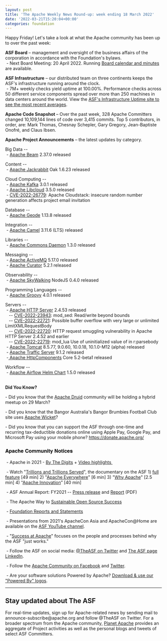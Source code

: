 ```yaml
---
layout: post
title: 'The Apache Weekly News Round-up: week ending 18 March 2022'
date: '2022-03-21T15:20:04+00:00'
categories: foundation
---
```

<p></p><p></p><p><span style="font-size:14px;">Happy Friday! Let's take a look at what the Apache community has been up to over the past week:</span></p><p></p><span style="font-weight: 700;">ASF Board</span>&nbsp;– management and oversight of the business affairs of the corporation in accordance with the Foundation's bylaws.<br>&nbsp;- Next Board Meeting: 20 April 2022. Running <a href="https://apache.org/foundation/board/calendar.html" target="_blank">Board calendar and minutes</a> are available.<p></p><p><span style="font-weight: 700;">ASF Infrastructure</span>&nbsp;– our distributed team on three continents keeps the ASF's infrastructure running around the clock.<br>&nbsp;- 7M+ weekly checks yield uptime at 100.00%. Performance checks across 50 different service components spread over more than 250 machines in data centers around the world. View the&nbsp;<a href="http://www.apache.org/uptime/" target="_blank">ASF's Infrastructure Uptime site to see the most recent averages</a>.<br></p><p><span style="font-weight: 700;">Apache Code Snapshot&nbsp;</span>– Over the past week, 328 Apache Committers changed 10,109,144 lines of code over 3,415 commits. Top 5 contributors, in order, are: Mark Thomas, Chesnay Schepler, Gary Gregory, Jean-Baptiste Onofré, and Claus Ibsen.&nbsp; &nbsp; &nbsp; <br></p><p><span style="font-weight: 700;"></span></p><p><span style="font-weight: 700;">Apache Project Announcements</span>&nbsp;– the latest updates by category.</p><p>Big Data --<br>&nbsp;- <a href="https://beam.apache.org/" target="_blank">Apache </a><span class="il"><a href="https://beam.apache.org/" target="_blank">Beam</a></span> 2.37.0 released</p><p></p><p>Content --<br>&nbsp;- <a href="http://jackrabbit.apache.org/" target="_blank">Apache </a><span class="il"><a href="http://jackrabbit.apache.org/" target="_blank">Jackrabbit</a></span> <span class="il">Oak</span> 1.6.23 released&nbsp;</p><p></p><p>Cloud Computing -- <br>&nbsp;- <a href="https://kafka.apache.org/" target="_blank">Apache </a><span class="il"><a href="https://kafka.apache.org/" target="_blank">Kafka</a></span> 3.0.1 released&nbsp; <br>&nbsp;- <a href="http://libcloud.apache.org/" target="_blank">Apache </a><span class="il"><a href="http://libcloud.apache.org/" target="_blank">Libcloud</a></span> 3.5.0 released&nbsp; <br>&nbsp;- <a href="https://s.apache.org/lvwgi" target="_blank">CVE-2022-26779</a>: Apache Cloudstack: insecure random number generation affects project email invitation&nbsp;
</p><p>Database --<br>&nbsp;- <a href="http://geode.apache.org/" target="_blank">Apache </a><span class="il"><a href="http://geode.apache.org/" target="_blank">Geode</a></span> 1.13.8 released&nbsp;</p>Integration --<br>&nbsp;- <a href="https://camel.apache.org/" target="_blank">Apache </a><span class="il"><a href="https://camel.apache.org/" target="_blank">Camel</a></span> 3.11.6 (LTS) released&nbsp;<p></p><p>Libraries --<br>&nbsp;- <a href="https://commons.apache.org/proper/commons-daemon/" target="_blank">Apache </a><span class="il"><a href="https://commons.apache.org/proper/commons-daemon/" target="_blank">Commons</a></span><a href="https://commons.apache.org/proper/commons-daemon/" target="_blank"> </a><span class="il"><a href="https://commons.apache.org/proper/commons-daemon/" target="_blank">Daemon</a></span> 1.3.0 released&nbsp;</p><p>Messaging --<br>&nbsp;- <a href="https://activemq.apache.org/" target="_blank">Apache </a><span class="il"><a href="https://activemq.apache.org/" target="_blank">ActiveMQ</a></span> 5.17.0 released <br>&nbsp;- <a href="https://curator.apache.org/" target="_blank">Apache </a><span class="il"><a href="https://curator.apache.org/" target="_blank">Curator</a></span> 5.2.1 released <br></p><p>Observability --<br>&nbsp;- <a href="https://skywalking.apache.org/" target="_blank">Apache </a><span class="il"><a href="https://skywalking.apache.org/" target="_blank">SkyWalking</a></span> <span class="il">NodeJS</span> 0.4.0 released&nbsp;</p>Programming Languages --<br>&nbsp;- <a href="https://groovy.apache.org/" target="_blank">Apache </a><span class="il"><a href="https://groovy.apache.org/" target="_blank">Groovy</a></span> 4.0.1 released&nbsp;<p></p><p>Servers --<br>&nbsp;- <a href="https://httpd.apache.org/" target="_blank">Apache </a><span class="il"><a href="https://httpd.apache.org/" target="_blank">HTTP</a></span><a href="https://httpd.apache.org/" target="_blank"> </a><span class="il"><a href="https://httpd.apache.org/" target="_blank">Server</a></span> 2.4.53 released <br>&nbsp;&nbsp; -- <a href="https://s.apache.org/ar6og" target="_blank">CVE-2022-23943</a>: mod_sed: Read/write beyond bounds&nbsp; <br>&nbsp;&nbsp; -- <a href="https://s.apache.org/heii8" target="_blank">CVE-2022-22721</a>: Possible buffer overflow with very large or unlimited LimitXMLRequestBody <br>&nbsp;&nbsp; -- <a href="https://s.apache.org/p1lui" target="_blank">CVE-2022-22720</a>: HTTP request smuggling vulnerability in Apache HTTP Server 2.4.52 and earlier <br>&nbsp;&nbsp; -- <a href="https://s.apache.org/nkbz1" target="_blank">CVE-2022-22719</a>: mod_lua Use of uninitialized value of in r:parsebody <br>&nbsp;- <a href="http://tomcat.apache.org/" target="_blank">Apache </a><span class="il"><a href="http://tomcat.apache.org/" target="_blank">Tomcat</a></span> 8.5.77, 9.0.60, 10.0.18, 10.1.0-M12 (alpha) released <br>&nbsp;- <a href="https://trafficserver.apache.org/" target="_blank">Apache </a><span class="il"><a href="https://trafficserver.apache.org/" target="_blank">Traffic</a></span><a href="https://trafficserver.apache.org/" target="_blank"> </a><span class="il"><a href="https://trafficserver.apache.org/" target="_blank">Server</a></span> 9.1.2 released <br>&nbsp;-<a href="https://hc.apache.org/" target="_blank"> Apache </a><span class="il"><a href="https://hc.apache.org/" target="_blank">HttpComponents</a></span> <span class="il">Core</span> 5.2-beta1 released<br></p><p></p><div>Workflow --<br>&nbsp;- <a href="https://airflow.apache.org/docs/helm-chart" target="_blank">Apache </a><span class="il"><a href="https://airflow.apache.org/docs/helm-chart" target="_blank">Airflow</a></span><a href="https://airflow.apache.org/docs/helm-chart" target="_blank"> Helm Chart</a> 1.5.0 released&nbsp; <br></div><p></p><p></p><p></p><p></p><p></p><p></p><p><span style="font-weight: 700;"><br>Did You Know?</span><br></p><p>- Did you know that the <a href="https://druid.apache.org/" target="_blank">Apache Druid</a> community will be holding a hybrid meetup on 29 March?&nbsp;</p><p>- Did you know that the Bangor Australia's Bangor Brumbies Football Club site uses <a href="https://wicket.apache.org/" target="_blank">Apache Wicket</a>?&nbsp;</p><p>- Did you know that you can support the ASF through one-time and recurring
 tax-deductible donations online using Apple Pay, Google Pay, and 
Microsoft Pay using your mobile phone? <a target="_blank" class="c-link" data-stringify-link="https://donate.apache.org/" data-sk="tooltip_parent" href="https://donate.apache.org/" rel="noopener noreferrer">https://donate.apache.org/</a></p><h3 style="font-family: &quot;Helvetica Neue&quot;, Helvetica, Arial, sans-serif; color: rgb(0, 0, 0);">Apache Community Notices</h3><p>&nbsp;- Apache in 2021 -&nbsp;<a href="https://s.apache.org/Apache2021Digits" target="_blank">By The Digits</a>&nbsp;+&nbsp;<a href="https://youtu.be/GU0SV_2tWkU" target="_blank">Video highlights&nbsp;</a></p><p>&nbsp;- Watch "<a href="https://www.youtube.com/watch?v=JUt2nb0mgwg" target="_blank" style="background-color: rgb(255, 255, 255);">Trillions and Trillions Served</a>", the documentary on the ASF 1)&nbsp;<a href="https://www.youtube.com/watch?v=JUt2nb0mgwg" target="_blank" style="background-color: rgb(255, 255, 255);">full feature</a>&nbsp;[49 min] 2) "<a href="https://www.youtube.com/watch?v=nXtIti9jMFI" target="_blank" style="background-color: rgb(255, 255, 255);">Apache Everywhere</a>" [6 min] 3) "<a href="https://www.youtube.com/watch?v=YM5dLvNatRs" target="_blank" style="background-color: rgb(255, 255, 255);">Why Apache</a>" [2.5 min] 4)&nbsp;“<a href="https://www.youtube.com/watch?v=qkvqJaX4S50" target="_blank" style="background-color: rgb(255, 255, 255);">Apache Innovation</a>” [40 min]&nbsp;</p><p>&nbsp;- ASF Annual Report: FY2021 --&nbsp;<a href="https://blogs.apache.org/foundation/entry/the-apache-software-foundation-announces78" target="_blank">Press release</a>&nbsp;and&nbsp;<a href="https://www.apache.org/foundation/docs/FY2021AnnualReport.pdf" target="_blank">Report</a>&nbsp;(PDF)</p><p>&nbsp;- The Apache Way to&nbsp;<a href="https://s.apache.org/GhnI" target="_blank">Sustainable Open Source Success</a>&nbsp;</p><p>&nbsp;-&nbsp;<a href="http://www.apache.org/foundation/reports.html" target="_blank">Foundation Reports and Statements</a><br></p><p>&nbsp;- Presentations from 2021's ApacheCon Asia and ApacheCon@Home are available on the&nbsp;<a href="https://www.youtube.com/c/TheApacheFoundation/" target="_blank" style="background-color: rgb(255, 255, 255);">ASF YouTube channel</a>.</p><p>&nbsp;- "<a href="https://blogs.apache.org/foundation/category/SuccessAtApache" target="_blank">Success at Apache</a>" focuses on the people and processes behind why the ASF "just works."&nbsp;<br></p><div><p>&nbsp;- Follow the ASF on social media:&nbsp;<a href="https://twitter.com/TheASF" target="_blank" style="background-color: rgb(255, 255, 255);">@TheASF on Twitter</a>&nbsp;and&nbsp;<a href="https://www.linkedin.com/company/the-apache-software-foundation" target="_blank" style="background-color: rgb(255, 255, 255);">The ASF page LinkedIn</a>.&nbsp;<br></p></div><div><p>&nbsp;- Follow the&nbsp;<a href="https://www.facebook.com/ApacheSoftwareFoundation/" target="_blank">Apache Community on Facebook</a>&nbsp;and&nbsp;<a href="https://twitter.com/ApacheCommunity" target="_blank">Twitter</a>.&nbsp;</p></div><div>&nbsp;- Are your software solutions Powered by Apache?&nbsp;<a href="http://www.apache.org/foundation/press/kit/#poweredby" target="_blank">Download &amp; use our "Powered By" logos</a>.<br></div><p><span class="LrzXr"></span><span class="LrzXr"></span></p><div><hr><h2>Stay updated about The ASF</h2><p>For real-time updates, sign up for Apache-related news by sending mail to announce-subscribe@apache.org and follow @TheASF on Twitter. For a broader spectrum from the Apache community, <a href="https://twitter.com/PlanetApache" target="_blank">Planet Apache</a> provides an aggregate of Project activities as well as the personal blogs and tweets of select ASF Committers.</p></div><p></p><p></p>
